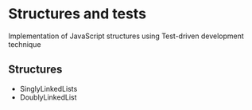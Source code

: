 # Structures and tests

Implementation of JavaScript structures using Test-driven development technique

## Structures

-   SinglyLinkedLists
-   DoublyLinkedList
